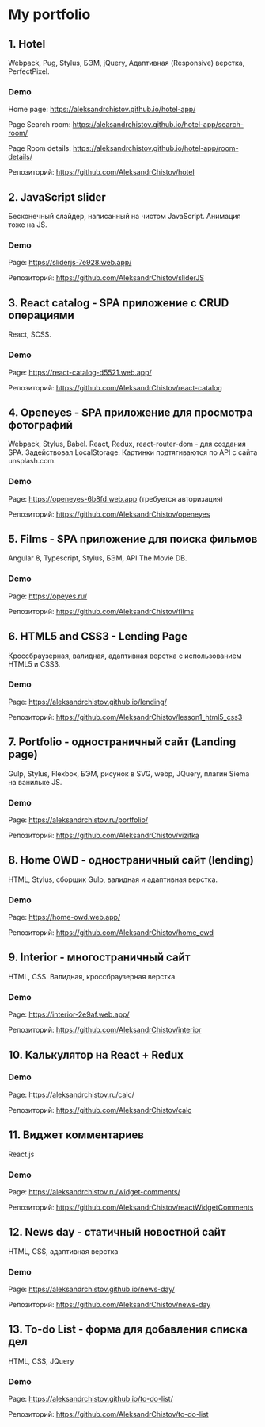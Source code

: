 # My portfolio

<h2>1. Hotel</h2>
<p>Webpack, Pug, Stylus, БЭМ, jQuery, Адаптивная (Responsive) верстка, PerfectPixel.</p>

<h3>Demo</h3>
<p>Home page: <a href="https://aleksandrchistov.github.io/hotel-app/" target="_blank" el= "noopener">https://aleksandrchistov.github.io/hotel-app/</a></p>
<p>Page Search room: <a href="https://aleksandrchistov.github.io/hotel-app/search-room/" target="_blank" el= "noopener">https://aleksandrchistov.github.io/hotel-app/search-room/</a></p>
<p>Page Room details: <a href="https://aleksandrchistov.github.io/hotel-app/room-details/" target="_blank" el= "noopener">https://aleksandrchistov.github.io/hotel-app/room-details/</a></p>
<p>Репозиторий: <a href="https://github.com/AleksandrChistov/hotel" target="_blank" el= "noopener">https://github.com/AleksandrChistov/hotel</a></p>

<h2>2. JavaScript slider</h2>
<p>Бесконечный слайдер, написанный на чистом JavaScript. Анимация тоже на JS.</p>

<h3>Demo</h3>
<p>Page: <a href="https://sliderjs-7e928.web.app/" target="_blank" el= "noopener">https://sliderjs-7e928.web.app/</a></p>
<p>Репозиторий: <a href="https://github.com/AleksandrChistov/sliderJS" target="_blank" el= "noopener">https://github.com/AleksandrChistov/sliderJS</a></p>

<h2>3. React catalog - SPA приложение с CRUD операциями</h2>
<p>React, SCSS.</p>

<h3>Demo</h3>
<p>Page: <a href="https://react-catalog-d5521.web.app/" target="_blank" el= "noopener">https://react-catalog-d5521.web.app/</a></p>
<p>Репозиторий: <a href="https://github.com/AleksandrChistov/react-catalog" target="_blank" el= "noopener">https://github.com/AleksandrChistov/react-catalog</a></p>

<h2>4. Openeyes - SPA приложение для просмотра фотографий</h2>
<p>Webpack, Stylus, Babel. React, Redux, react-router-dom - для создания SPA. Задействовал LocalStorage. Картинки подтягиваются по API с сайта unsplash.com.</p>

<h3>Demo</h3>
<p>Page: <a href="https://openeyes-6b8fd.web.app" target="_blank" el= "noopener">https://openeyes-6b8fd.web.app</a> (требуется авторизация)</p>
<p>Репозиторий: <a href="https://github.com/AleksandrChistov/openeyes" target="_blank" el= "noopener">https://github.com/AleksandrChistov/openeyes</a></p>

<h2>5. Films - SPA приложение для поиска фильмов</h2>
<p>Angular 8, Typescript, Stylus, БЭМ, API The Movie DB.</p>

<h3>Demo</h3>
<p>Page: <a href="https://opeyes.ru/" target="_blank" el= "noopener">https://opeyes.ru/</a></p>
<p>Репозиторий: <a href="https://github.com/AleksandrChistov/films" target="_blank" el= "noopener">https://github.com/AleksandrChistov/films</a></p>

<h2>6. HTML5 and CSS3 - Lending Page</h2>
<p>Кроссбраузерная, валидная, адаптивная верстка с использованием HTML5 и CSS3.</p>

<h3>Demo</h3>
<p>Page: <a href="https://aleksandrchistov.github.io/lending/" target="_blank" el= "noopener">https://aleksandrchistov.github.io/lending/</a></p>
<p>Репозиторий: <a href="https://github.com/AleksandrChistov/lesson1_html5_css3" target="_blank" el= "noopener">https://github.com/AleksandrChistov/lesson1_html5_css3</a></p>

<h2>7. Portfolio - одностраничный сайт (Landing page)</h2>
<p>Gulp, Stylus, Flexbox, БЭМ, рисунок в SVG, webp, JQuery, плагин Siema на ванильке JS.</p>

<h3>Demo</h3>
<p>Page: <a href="https://aleksandrchistov.ru/portfolio/" target="_blank" el= "noopener">https://aleksandrchistov.ru/portfolio/</a></p>
<p>Репозиторий: <a href="https://github.com/AleksandrChistov/vizitka" target="_blank" el= "noopener">https://github.com/AleksandrChistov/vizitka</a></p>

<h2>8. Home OWD - одностраничный сайт (lending)</h2>
<p>HTML, Stylus, сборщик Gulp, валидная и адаптивная верстка.</p>

<h3>Demo</h3>
<p>Page: <a href="https://home-owd.web.app/" target="_blank" el= "noopener">https://home-owd.web.app/</a></p>
<p>Репозиторий: <a href="https://github.com/AleksandrChistov/home_owd" target="_blank" el= "noopener">https://github.com/AleksandrChistov/home_owd</a></p>

<h2>9. Interior - многостраничный сайт</h2>
<p>HTML, CSS. Валидная, кроссбраузерная верстка.</p>

<h3>Demo</h3>
<p>Page: <a href="https://interior-2e9af.web.app/" target="_blank" el= "noopener">https://interior-2e9af.web.app/</a></p>
<p>Репозиторий: <a href="https://github.com/AleksandrChistov/interior" target="_blank" el= "noopener">https://github.com/AleksandrChistov/interior</a></p>

<h2>10. Калькулятор на React + Redux</h2>

<h3>Demo</h3>
<p>Page: <a href="https://aleksandrchistov.ru/calc/" target="_blank" el= "noopener">https://aleksandrchistov.ru/calc/</a></p>
<p>Репозиторий: <a href="https://github.com/AleksandrChistov/calc" target="_blank" el= "noopener">https://github.com/AleksandrChistov/calc</a></p>

<h2>11. Виджет комментариев</h2>
<p>React.js</p>

<h3>Demo</h3>
<p>Page: <a href="https://aleksandrchistov.ru/widget-comments/" target="_blank" el= "noopener">https://aleksandrchistov.ru/widget-comments/</a></p>
<p>Репозиторий: <a href="https://github.com/AleksandrChistov/reactWidgetComments" target="_blank" el= "noopener">https://github.com/AleksandrChistov/reactWidgetComments</a></p>

<h2>12. News day - статичный новостной сайт</h2>
<p>HTML, CSS, адаптивная верстка</p>

<h3>Demo</h3>
<p>Page: <a href="https://aleksandrchistov.github.io/news-day/" target="_blank" el= "noopener">https://aleksandrchistov.github.io/news-day/</a></p>
<p>Репозиторий: <a href="https://github.com/AleksandrChistov/news-day" target="_blank" el= "noopener">https://github.com/AleksandrChistov/news-day</a></p>

<h2>13. To-do List - форма для добавления списка дел</h2>
<p>HTML, CSS, JQuery</p>

<h3>Demo</h3>
<p>Page: <a href="https://aleksandrchistov.github.io/to-do-list/" target="_blank" el= "noopener">https://aleksandrchistov.github.io/to-do-list/</a></p>
<p>Репозиторий: <a href="https://github.com/AleksandrChistov/to-do-list" target="_blank" el= "noopener">https://github.com/AleksandrChistov/to-do-list</a></p>
